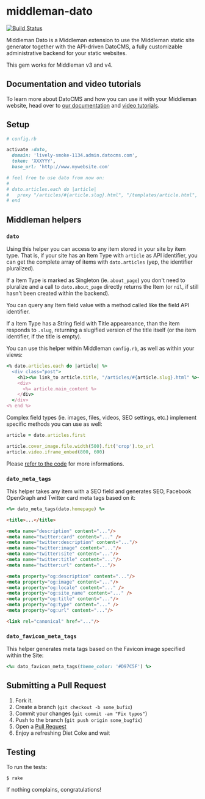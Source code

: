 # middleman-dato

[![Build Status](https://travis-ci.org/datocms/middleman-dato.svg?branch=master)](https://travis-ci.org/datocms/middleman-dato)

Middleman Dato is a Middleman extension to use the Middleman static site generator together with the API-driven DatoCMS, a fully customizable administrative backend for your static websites. 

This gem works for Middleman v3 and v4.

## Documentation and video tutorials

To learn more about DatoCMS and how you can use it with your Middleman website, head over to [our documentation](http://www.datocms.com/docs/) and [video tutorials](http://www.datocms.com/docs/tutorials/middleman_netlify/).

## Setup

```ruby
# config.rb

activate :dato,
  domain: 'lively-smoke-1134.admin.datocms.com',
  token: 'XXXYYY',
  base_url: 'http://www.mywebsite.com'

# feel free to use dato from now on:
#
# dato.articles.each do |article|
#   proxy "/articles/#{article.slug}.html", "/templates/article.html", locals: { article: article }
# end
```

## Middleman helpers

### `dato`

Using this helper you can access to any item stored in your site by item type. 
That is, if your site has an Item Type with `article` as API identifier, you can get 
the complete array of items with `dato.articles` (yep, the identifier pluralized). 

If a Item Type is marked as Singleton (ie. `about_page`) you don't need to pluralize and 
a call to `dato.about_page` directly returns the Item (or `nil`, if still hasn't been created
within the backend).

You can query any Item field value with a method called like the field API identifier.

If a Item Type has a String field with Title appeareance, than the item responds to `.slug`,
returning a slugified version of the title itself (or the item identifier, if the title is empty).

You can use this helper within Middleman `config.rb`, as well as within your views:

```ruby
<% dato.articles.each do |article| %>
  <div class="post">
    <h1><%= link_to article.title, "/articles/#{article.slug}.html" %></h1>
    <div>
      <%= article.main_content %>
    </div>
  </div>
<% end %>
```

Complex field types (ie. images, files, videos, SEO settings, etc.) implement specific methods 
you can use as well:

```ruby
article = dato.articles.first

article.cover_image.file.width(500).fit('crop').to_url
article.video.iframe_embed(800, 600)
```

Please [refer to the code](https://github.com/datocms/middleman-dato/tree/master/lib/middleman_dato/field_type) for more informations.

### `dato_meta_tags`

This helper takes any item with a SEO field and generates SEO, Facebook OpenGraph and Twitter card meta tags based on it:

```ruby
<%= dato_meta_tags(dato.homepage) %>
```

```html
<title>...</title>

<meta name="description" content="..."/>
<meta name="twitter:card" content="..." />
<meta name="twitter:description" content="..."/>
<meta name="twitter:image" content="..."/>
<meta name="twitter:site" content="..."/>
<meta name="twitter:title" content="..."/>
<meta name="twitter:url" content="..."/>

<meta property="og:description" content="..."/>
<meta property="og:image" content="..."/>
<meta property="og:locale" content="..." />
<meta property="og:site_name" content="..." />
<meta property="og:title" content="..."/>
<meta property="og:type" content="..." />
<meta property="og:url" content="..."/>

<link rel="canonical" href="..."/>
```

### `dato_favicon_meta_tags`

This helper generates meta tags based on the Favicon image specified within the Site:

```ruby
<%= dato_favicon_meta_tags(theme_color: '#D97C5F') %>
```

## Submitting a Pull Request

1. Fork it.
2. Create a branch (`git checkout -b some_bufix`)
3. Commit your changes (`git commit -am "Fix typos"`)
4. Push to the branch (`git push origin some_bugfix`)
5. Open a [Pull Request][1]
6. Enjoy a refreshing Diet Coke and wait

## Testing

To run the tests:

    $ rake

If nothing complains, congratulations!

[1]: http://github.com/datocms/middleman-dato/pulls
